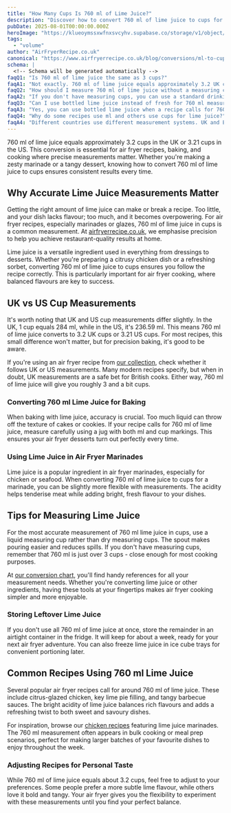 ```yaml
---
title: "How Many Cups Is 760 ml of Lime Juice?"
description: "Discover how to convert 760 ml of lime juice to cups for perfect air fryer recipes every time. Get precise measurements now!"
pubDate: 2025-08-01T00:00:00.000Z
heroImage: "https://klueoymssxwfnxsvcyhv.supabase.co/storage/v1/object/public/Shmucket/how-many-cups-is-760-ml-of-lime-juice.webp"
tags:
  - "volume"
author: "AirFryerRecipe.co.uk"
canonical: "https://www.airfryerrecipe.co.uk/blog/conversions/ml-to-cups/how-many-cups-is-760-ml-of-lime-juice"
schema: |
  <!-- Schema will be generated automatically -->
faqQ1: "Is 760 ml of lime juice the same as 3 cups?"
faqA1: "Not exactly. 760 ml of lime juice equals approximately 3.2 UK cups or 3.21 US cups. While it's close to 3 cups, the slight difference can matter in baking recipes where precision is important. For most cooking purposes, you can round it to 3 cups."
faqQ2: "How should I measure 760 ml of lime juice without a measuring cup?"
faqA2: "If you don't have measuring cups, you can use a standard drinking glass as a rough guide - most hold about 200-250 ml. For 760 ml, you'd need about 3 glasses full. Alternatively, use a kitchen scale: lime juice weighs roughly the same as water, so 760 ml equals about 760 grams."
faqQ3: "Can I use bottled lime juice instead of fresh for 760 ml measurements?"
faqA3: "Yes, you can use bottled lime juice when a recipe calls for 760 ml. The conversion remains the same (about 3.2 cups). However, fresh lime juice often has a brighter flavour. If using concentrate, check the bottle for dilution instructions as this may affect your measurement."
faqQ4: "Why do some recipes use ml and others use cups for lime juice?"
faqA4: "Different countries use different measurement systems. UK and European recipes typically use ml, while American recipes often use cups. At airfryerrecipe.co.uk, we provide both where possible. When converting 760 ml of lime juice to cups, remember the slight difference between UK and US cup sizes."
---
```

<p>760 ml of lime juice equals approximately 3.2 cups in the UK or 3.21 cups in the US. This conversion is essential for air fryer recipes, baking, and cooking where precise measurements matter. Whether you're making a zesty marinade or a tangy dessert, knowing how to convert 760 ml of lime juice to cups ensures consistent results every time.</p>

<h2>Why Accurate Lime Juice Measurements Matter</h2>
<p>Getting the right amount of lime juice can make or break a recipe. Too little, and your dish lacks flavour; too much, and it becomes overpowering. For air fryer recipes, especially marinades or glazes, 760 ml of lime juice in cups is a common measurement. At <a href=https://www.airfryerrecipe.co.uk/>airfryerrecipe.co.uk</a>, we emphasise precision to help you achieve restaurant-quality results at home.</p>
<p>Lime juice is a versatile ingredient used in everything from dressings to desserts. Whether you're preparing a citrusy chicken dish or a refreshing sorbet, converting 760 ml of lime juice to cups ensures you follow the recipe correctly. This is particularly important for air fryer cooking, where balanced flavours are key to success.</p>

<h2>UK vs US Cup Measurements</h2>
<p>It's worth noting that UK and US cup measurements differ slightly. In the UK, 1 cup equals 284 ml, while in the US, it's 236.59 ml. This means 760 ml of lime juice converts to 3.2 UK cups or 3.21 US cups. For most recipes, this small difference won't matter, but for precision baking, it's good to be aware.</p>
<p>If you're using an air fryer recipe from <a href=https://www.airfryerrecipe.co.uk/recipes>our collection</a>, check whether it follows UK or US measurements. Many modern recipes specify, but when in doubt, UK measurements are a safe bet for British cooks. Either way, 760 ml of lime juice will give you roughly 3 and a bit cups.</p>

<h3>Converting 760 ml Lime Juice for Baking</h3>
<p>When baking with lime juice, accuracy is crucial. Too much liquid can throw off the texture of cakes or cookies. If your recipe calls for 760 ml of lime juice, measure carefully using a jug with both ml and cup markings. This ensures your air fryer desserts turn out perfectly every time.</p>

<h3>Using Lime Juice in Air Fryer Marinades</h3>
<p>Lime juice is a popular ingredient in air fryer marinades, especially for chicken or seafood. When converting 760 ml of lime juice to cups for a marinade, you can be slightly more flexible with measurements. The acidity helps tenderise meat while adding bright, fresh flavour to your dishes.</p>

<h2>Tips for Measuring Lime Juice</h2>
<p>For the most accurate measurement of 760 ml lime juice in cups, use a liquid measuring cup rather than dry measuring cups. The spout makes pouring easier and reduces spills. If you don't have measuring cups, remember that 760 ml is just over 3 cups - close enough for most cooking purposes.</p>
<p>At <a href=https://www.airfryerrecipe.co.uk/air-fryer-conversion-chart>our conversion chart</a>, you'll find handy references for all your measurement needs. Whether you're converting lime juice or other ingredients, having these tools at your fingertips makes air fryer cooking simpler and more enjoyable.</p>

<h3>Storing Leftover Lime Juice</h3>
<p>If you don't use all 760 ml of lime juice at once, store the remainder in an airtight container in the fridge. It will keep for about a week, ready for your next air fryer adventure. You can also freeze lime juice in ice cube trays for convenient portioning later.</p>

<h2>Common Recipes Using 760 ml Lime Juice</h2>
<p>Several popular air fryer recipes call for around 760 ml of lime juice. These include citrus-glazed chicken, key lime pie filling, and tangy barbecue sauces. The bright acidity of lime juice balances rich flavours and adds a refreshing twist to both sweet and savoury dishes.</p>
<p>For inspiration, browse our <a href=https://www.airfryerrecipe.co.uk/recipe-category/chicken>chicken recipes</a> featuring lime juice marinades. The 760 ml measurement often appears in bulk cooking or meal prep scenarios, perfect for making larger batches of your favourite dishes to enjoy throughout the week.</p>

<h3>Adjusting Recipes for Personal Taste</h3>
<p>While 760 ml of lime juice equals about 3.2 cups, feel free to adjust to your preferences. Some people prefer a more subtle lime flavour, while others love it bold and tangy. Your air fryer gives you the flexibility to experiment with these measurements until you find your perfect balance.</p>
